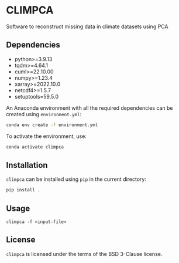 # CLIMPCA

Software to reconstruct missing data in climate datasets using PCA

## Dependencies
- python>=3.9.13
- tqdm>=4.64.1
- cuml>=22.10.00
- numpy>=1.23.4
- xarray>=2022.10.0
- netcdf4>=1.5.7
- setuptools=59.5.0

An Anaconda environment with all the required dependencies can be created using `environment.yml`:
```bash
conda env create -f environment.yml
```
To activate the environment, use:
```bash
conda activate climpca
```

## Installation

`climpca` can be installed using `pip` in the current directory:
```bash
pip install .
```

## Usage

```
climpca -f <input-file>
```

## License

`climpca` is licensed under the terms of the BSD 3-Clause license.
